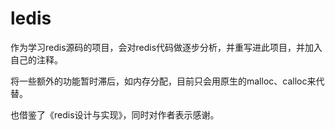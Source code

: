 # ledis

作为学习redis源码的项目，会对redis代码做逐步分析，并重写进此项目，并加入自己的注释。

将一些额外的功能暂时滞后，如内存分配，目前只会用原生的malloc、calloc来代替。

也借鉴了《redis设计与实现》，同时对作者表示感谢。
